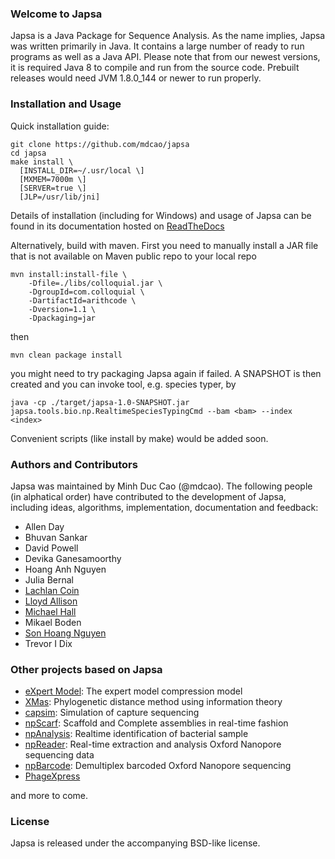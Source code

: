 ### Welcome to Japsa

Japsa is a Java Package for Sequence Analysis. As the name implies, Japsa was 
written primarily in Java. It contains a large number of ready to run programs 
as well as a Java API. Please note that from our newest versions, it is required 
Java 8 to compile and run from the source code. Prebuilt releases would need 
JVM 1.8.0_144 or newer to run properly.

### Installation and Usage

Quick installation guide:
```
git clone https://github.com/mdcao/japsa
cd japsa
make install \
  [INSTALL_DIR=~/.usr/local \] 
  [MXMEM=7000m \] 
  [SERVER=true \] 
  [JLP=/usr/lib/jni]
```

Details of installation (including for Windows) and usage of Japsa can be found 
in its documentation hosted on [ReadTheDocs](http://japsa.readthedocs.org/en/latest/index.html) 

Alternatively, build with maven. 
First you need to manually install a JAR file that is not available on Maven
public repo to your local repo
```
mvn install:install-file \
 	-Dfile=./libs/colloquial.jar \
	-DgroupId=com.colloquial \
	-DartifactId=arithcode \
	-Dversion=1.1 \
	-Dpackaging=jar
```
then 
```
mvn clean package install
```
you might need to try packaging Japsa again if failed. A SNAPSHOT is then created and you can invoke
tool, e.g. species typer, by
```
java -cp ./target/japsa-1.0-SNAPSHOT.jar japsa.tools.bio.np.RealtimeSpeciesTypingCmd --bam <bam> --index <index>
```
Convenient scripts (like install by make) would be added soon.

### Authors and Contributors
Japsa was maintained by Minh Duc Cao (@mdcao). The following 
people (in alphatical order) have contributed to the development of Japsa, including ideas, 
algorithms, implementation, documentation and feedback:

* Allen Day
* Bhuvan Sankar
* David Powell
* Devika Ganesamoorthy
* Hoang Anh Nguyen
* Julia Bernal
* [Lachlan Coin](http://www.imb.uq.edu.au/lachlan-coin)
* [Lloyd Allison](http://www.allisons.org/ll/)
* [Michael Hall](https://github.com/mbhall88)
* Mikael Boden
* [Son Hoang Nguyen](https://github.com/hsnguyen)
* Trevor I Dix


### Other projects based on Japsa


* [eXpert Model](https://github.com/mdcao/xm): The expert model compression model
* [XMas](https://github.com/mdcao/XMas): Phylogenetic distance method using information theory
* [capsim](https://github.com/mdcao/capsim): Simulation of capture sequencing
* [npScarf](https://github.com/mdcao/npScarf): Scaffold and Complete assemblies in real-time fashion
* [npAnalysis](https://github.com/mdcao/npAnalysis): Realtime identification of bacterial sample
* [npReader](https://github.com/mdcao/npReader): Real-time extraction and analysis Oxford Nanopore sequencing data
* [npBarcode](https://github.com/hsnguyen/npBarcode): Demultiplex barcoded Oxford Nanopore sequencing 
* [PhageXpress](https://github.com/mdcao/phagexpress)

and more to come.


### License
Japsa is released under the accompanying BSD-like license.

